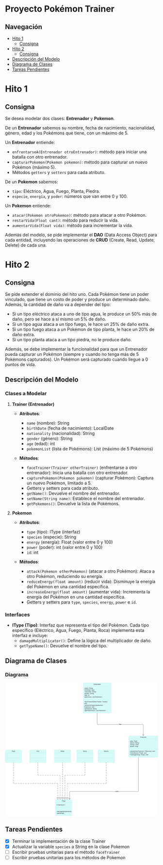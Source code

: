 # Proyecto Pokémon Trainer

## Navegación
- [Hito 1](#hito-1)
   - [Consigna](#consigna)
- [Hito 2](#hito-2)
   - [Consigna](#consigna-1)
- [Descripción del Modelo](#descripción-del-modelo)
- [Diagrama de Clases](#diagrama-de-clases)
- [Tareas Pendientes](#tareas-pendientes)

# Hito 1

## Consigna
Se desea modelar dos clases: **Entrenador** y **Pokemon**.

De un **Entrenador** sabemos su nombre, fecha de nacimiento, nacionalidad, género, edad y los Pokémons que tiene, con un máximo de 5.

Un **Entrenador** entiende:
- `enfrentarseA(Entrenador otroEntrenador)`: método para iniciar una batalla con otro entrenador.
- `capturarPokemon(Pokemon pokemon)`: método para capturar un nuevo Pokémon (máximo 5).
- Métodos `getters` y `setters` para cada atributo.

De un **Pokemon** sabemos:
- `tipo`: Eléctrico, Agua, Fuego, Planta, Piedra.
- `especie`, `energía`, y `poder`: números que van entre 0 y 100.

Un **Pokemon** entiende:
- `atacar(Pokemon otroPokemon)`: método para atacar a otro Pokémon.
- `restarVida(Float cant)`: método para reducir la vida.
- `aumentarVida(Float vida)`: método para incrementar la vida.

Además del modelo, se pide implementar el **DAO** (Data Access Object) para cada entidad, incluyendo las operaciones de **CRUD** (Create, Read, Update, Delete) de cada una.

# Hito 2

## Consigna
Se pide extender el dominio del hito uno. Cada Pokémon tiene un poder vinculado, que tiene un costo de poder y produce un determinado daño. Además, la cantidad de daño va a depender del tipo:

- Si un tipo eléctrico ataca a uno de tipo agua, le produce un 50% más de daño, pero se hace a sí mismo un 5% de daño.
- Si un tipo agua ataca a un tipo fuego, le hace un 25% de daño extra.
- Si un tipo fuego ataca a un Pokémon de tipo planta, le hace un 20% de daño extra.
- Si un tipo planta ataca a un tipo piedra, no le produce daño.

Además, se debe implementar la funcionalidad para que un Entrenador pueda capturar un Pokémon (siempre y cuando no tenga más de 5 Pokémons capturados). Un Pokémon será capturado cuando llegue a 0 puntos de vida.

## Descripción del Modelo

### Clases a Modelar

1. **Trainer (Entrenador)**
   - **Atributos**:
      - `name` (nombre): String
      - `birthDate` (fecha de nacimiento): LocalDate
      - `nationality` (nacionalidad): String
      - `gender` (género): String
      - `age` (edad): int
      - `pokemonList` (lista de Pokémons): List<Pokemon> (máximo de 5 Pokémons)

   - **Métodos**:
      - `faceTrainer(Trainer otherTrainer)` (enfrentarse a otro entrenador): Inicia una batalla con otro entrenador.
      - `capturePokemon(Pokemon pokemon)` (capturar Pokémon): Captura un nuevo Pokémon, limitado a 5.
      - Getters y setters para cada atributo.
      - `getName()`: Devuelve el nombre del entrenador.
      - `setName(String name)`: Establece el nombre del entrenador.
      - `getPokemons()`: Devuelve la lista de Pokémons.

2. **Pokemon**
   - **Atributos**:
      - `type` (tipo): IType (interfaz)
      - `species` (especie): String
      - `energy` (energía): Float (valor entre 0 y 100)
      - `power` (poder): int (valor entre 0 y 100)
      - `id`: int

   - **Métodos**:
      - `attack(Pokemon otherPokemon)` (atacar a otro Pokémon): Ataca a otro Pokémon, reduciendo su energía.
      - `reduceEnergy(float amount)` (reducir vida): Disminuye la energía del Pokémon en una cantidad específica.
      - `increaseEnergy(float amount)` (aumentar vida): Incrementa la energía del Pokémon en una cantidad específica.
      - Getters y setters para `type`, `species`, `energy`, `power` e `id`.

### Interfaces

- **IType (Tipo)**: Interfaz que representa el tipo del Pokémon. Cada tipo específico (Eléctrico, Agua, Fuego, Planta, Roca) implementa esta interfaz e incluye:
   - `damageMultiplicator()`: Define la lógica del multiplicador de daño.
   - `getTypeName()`: Devuelve el nombre del tipo.

## Diagrama de Clases

### Diagrama
![Diagrama de Clases](UML.png)

## Tareas Pendientes

- [x] Terminar la implementación de la clase Trainer
- [x] Actualizar la variable `species` a String en la clase Pokemon
- [ ] Escribir pruebas unitarias para el método `faceTrainer`
- [ ] Escribir pruebas unitarias para los métodos de Pokemon